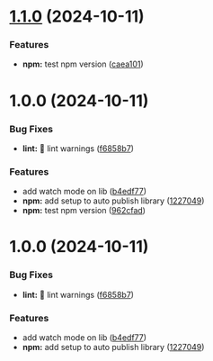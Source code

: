 # [1.1.0](https://github.com/zrp/keycloak-nest-core/compare/v1.0.0...v1.1.0) (2024-10-11)


### Features

* **npm:** test npm version ([caea101](https://github.com/zrp/keycloak-nest-core/commit/caea1011a7f247cfd513e5306c3bf8c1584cc147))

# 1.0.0 (2024-10-11)


### Bug Fixes

* **lint:** :rotating_light: lint warnings ([f6858b7](https://github.com/zrp/keycloak-nest-core/commit/f6858b73f4cabaeee9682f15b12b06193624f19b))


### Features

* add watch mode on lib ([b4edf77](https://github.com/zrp/keycloak-nest-core/commit/b4edf77bf9686ecc608eef263cdb410fea373c8e))
* **npm:** add setup to auto publish library ([1227049](https://github.com/zrp/keycloak-nest-core/commit/122704992b55fe2b9d275ecee473d60e91009ec0))
* **npm:** test npm version ([962cfad](https://github.com/zrp/keycloak-nest-core/commit/962cfadec72a588563c4f8d7ab0d6605fb6b20e9))

# 1.0.0 (2024-10-11)


### Bug Fixes

* **lint:** :rotating_light: lint warnings ([f6858b7](https://github.com/zrp/keycloak-nest-core/commit/f6858b73f4cabaeee9682f15b12b06193624f19b))


### Features

* add watch mode on lib ([b4edf77](https://github.com/zrp/keycloak-nest-core/commit/b4edf77bf9686ecc608eef263cdb410fea373c8e))
* **npm:** add setup to auto publish library ([1227049](https://github.com/zrp/keycloak-nest-core/commit/122704992b55fe2b9d275ecee473d60e91009ec0))
